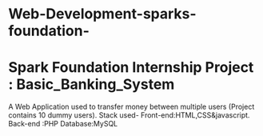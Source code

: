 # Web-Development-sparks-foundation-
# Spark Foundation Internship Project : Basic_Banking_System

A Web Application used to transfer money between multiple users (Project contains 10 dummy users). Stack used- Front-end:HTML,CSS&javascript. Back-end :PHP Database:MySQL
